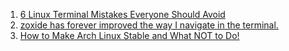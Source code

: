 1. [6 Linux Terminal Mistakes Everyone Should Avoid](https://youtu.be/_SGUJuu2Ro0)
2. [zoxide has forever improved the way I navigate in the terminal.](https://youtu.be/aghxkpyRVDY)
3. [How to Make Arch Linux Stable and What NOT to Do!](https://youtu.be/xhVS1HKwGWw)
